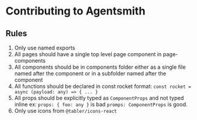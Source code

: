# Contributing to Agentsmith

## Rules

1. Only use named exports
2. All pages should have a single top level page component in page-components
3. All components should be in components folder either as a single file named after the component or in a subfolder named after the component
4. All functions should be declared in const rocket format: `const rocket = async (payload: any) => { ... }`
5. All props should be explicitly typed as `ComponentProps` and not typed inline ex: `props: { foo: any }` is bad `promps: ComponentProps` is good.
6. Only use icons from `@tabler/icons-react`
